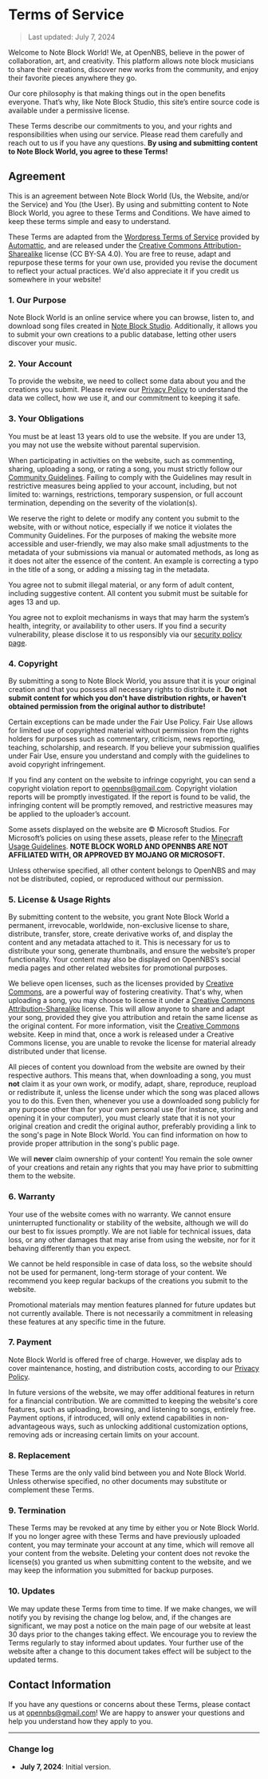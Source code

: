 # Terms of Service

> Last updated: July 7, 2024

Welcome to Note Block World! We, at OpenNBS, believe in the power of collaboration, art, and creativity. This platform allows note block musicians to share their creations, discover new works from the community, and enjoy their favorite pieces anywhere they go.

Our core philosophy is that making things out in the open benefits everyone. That’s why, like Note Block Studio, this site’s entire source code is available under a permissive license.

These Terms describe our commitments to you, and your rights and responsibilities when using our service. Please read them carefully and reach out to us if you have any questions. **By using and submitting content to Note Block World, you agree to these Terms!**

## Agreement

This is an agreement between Note Block World (Us, the Website, and/or the Service) and You (the User). By using and submitting content to Note Block World, you agree to these Terms and Conditions. We have aimed to keep these terms simple and easy to understand.

These Terms are adapted from the [Wordpress Terms of Service](https://wordpress.com/tos/) provided by [Automattic](https://automattic.com/), and are released under the [Creative Commons Attribution-Sharealike](https://creativecommons.org/licenses/by-sa/4.0/) license (CC BY-SA 4.0). You are free to reuse, adapt and repurpose these terms for your own use, provided you revise the document to reflect your actual practices. We'd also appreciate it if you credit us somewhere in your website!

### 1. Our Purpose

Note Block World is an online service where you can browse, listen to, and download song files created in [Note Block Studio](https://noteblock.studio/). Additionally, it allows you to submit your own creations to a public database, letting other users discover your music.

### 2. Your Account

To provide the website, we need to collect some data about you and the creations you submit. Please review our [Privacy Policy](/privacy) to understand the data we collect, how we use it, and our commitment to keeping it safe.

### 3. Your Obligations

You must be at least 13 years old to use the website. If you are under 13, you may not use the website without parental supervision.

When participating in activities on the website, such as commenting, sharing, uploading a song, or rating a song, you must strictly follow our [Community Guidelines](/guidelines). Failing to comply with the Guidelines may result in restrictive measures being applied to your account, including, but not limited to: warnings, restrictions, temporary suspension, or full account termination, depending on the severity of the violation(s).

We reserve the right to delete or modify any content you submit to the website, with or without notice, especially if we notice it violates the Community Guidelines. For the purposes of making the website more accessible and user-friendly, we may also make small adjustments to the metadata of your submissions via manual or automated methods, as long as it does not alter the essence of the content. An example is correcting a typo in the title of a song, or adding a missing tag in the metadata.

You agree not to submit illegal material, or any form of adult content, including suggestive content. All content you submit must be suitable for ages 13 and up.

You agree not to exploit mechanisms in ways that may harm the system’s health, integrity, or availability to other users. If you find a security vulnerability, please disclose it to us responsibly via our [security policy page](https://github.com/OpenNBS/NoteBlockWorld/security).

### 4. Copyright

By submitting a song to Note Block World, you assure that it is your original creation and that you possess all necessary rights to distribute it. **Do not submit content for which you don't have distribution rights, or haven't obtained permission from the original author to distribute!**

Certain exceptions can be made under the Fair Use Policy. Fair Use allows for limited use of copyrighted material without permission from the rights holders for purposes such as commentary, criticism, news reporting, teaching, scholarship, and research. If you believe your submission qualifies under Fair Use, ensure you understand and comply with the guidelines to avoid copyright infringement.

If you find any content on the website to infringe copyright, you can send a copyright violation report to [opennbs@gmail.com](mailto:opennbs@gmail.com). Copyright violation reports will be promptly investigated. If the report is found to be valid, the infringing content will be promptly removed, and restrictive measures may be applied to the uploader’s account.

Some assets displayed on the website are © Microsoft Studios. For Microsoft’s policies on using these assets, please refer to the [Minecraft Usage Guidelines](https://www.minecraft.net/en-us/usage-guidelines). **NOTE BLOCK WORLD AND OPENNBS ARE NOT AFFILIATED WITH, OR APPROVED BY MOJANG OR MICROSOFT.**

Unless otherwise specified, all other content belongs to OpenNBS and may not be distributed, copied, or reproduced without our permission.

### 5. License & Usage Rights

By submitting content to the website, you grant Note Block World a permanent, irrevocable, worldwide, non-exclusive license to share, distribute, transfer, store, create derivative works of, and display the content and any metadata attached to it. This is necessary for us to distribute your song, generate thumbnails, and ensure the website’s proper functionality. Your content may also be displayed on OpenNBS’s social media pages and other related websites for promotional purposes.

We believe open licenses, such as the licenses provided by [Creative Commons](https://creativecommons.org/), are a powerful way of fostering creativity. That's why, when uploading a song, you may choose to license it under a [Creative Commons Attribution-Sharealike](https://creativecommons.org/licenses/by-sa/4.0/deed) license. This will allow anyone to share and adapt your song, provided they give you attribution and retain the same license as the original content. For more information, visit the [Creative Commons](https://creativecommons.org/share-your-work/cclicenses/) website. Keep in mind that, once a work is released under a Creative Commons license, you are unable to revoke the license for material already distributed under that license.

All pieces of content you download from the website are owned by their respective authors. This means that, when downloading a song, you must **not** claim it as your own work, or modify, adapt, share, reproduce, reupload or redistribute it, unless the license under which the song was placed allows you to do this. Even then, whenever you use a downloaded song publicly for any purpose other than for your own personal use (for instance, storing and opening it in your computer), you must clearly state that it is not your original creation and credit the original author, preferably providing a link to the song's page in Note Block World. You can find information on how to provide proper attribution in the song's public page.

We will **never** claim ownership of your content! You remain the sole owner of your creations and retain any rights that you may have prior to submitting them to the website.

### 6. Warranty

Your use of the website comes with no warranty. We cannot ensure uninterrupted functionality or stability of the website, although we will do our best to fix issues promptly. We are not liable for technical issues, data loss, or any other damages that may arise from using the website, nor for it behaving differently than you expect.

We cannot be held responsible in case of data loss, so the website should not be used for permanent, long-term storage of your content. We recommend you keep regular backups of the creations you submit to the website.

Promotional materials may mention features planned for future updates but not currently available. There is not necessarily a commitment in releasing these features at any specific time in the future.

### 7. Payment

Note Block World is offered free of charge. However, we display ads to cover maintenance, hosting, and distribution costs, according to our [Privacy Policy](/privacy).

In future versions of the website, we may offer additional features in return for a financial contribution. We are committed to keeping the website's core features, such as uploading, browsing, and listening to songs, entirely free. Payment options, if introduced, will only extend capabilities in non-advantageous ways, such as unlocking additional customization options, removing ads or increasing certain limits on your account.

### 8. Replacement

These Terms are the only valid bind between you and Note Block World. Unless otherwise specified, no other documents may substitute or complement these Terms.

### 9. Termination

These Terms may be revoked at any time by either you or Note Block World. If you no longer agree with these Terms and have previously uploaded content, you may terminate your account at any time, which will remove all your content from the website. Deleting your content does not revoke the license(s) you granted us when submitting content to the website, and we may keep the information you submitted for backup purposes.

### 10. Updates

We may update these Terms from time to time. If we make changes, we will notify you by revising the change log below, and, if the changes are significant, we may post a notice on the main page of our website at least 30 days prior to the changes taking effect. We encourage you to review the Terms regularly to stay informed about updates. Your further use of the website after a change to this document takes effect will be subject to the updated terms.

## Contact Information

If you have any questions or concerns about these Terms, please contact us at [opennbs@gmail.com](mailto:opennbs@gmail.com)! We are happy to answer your questions and help you understand how they apply to you.

---

### Change log

- **July 7, 2024**: Initial version.
